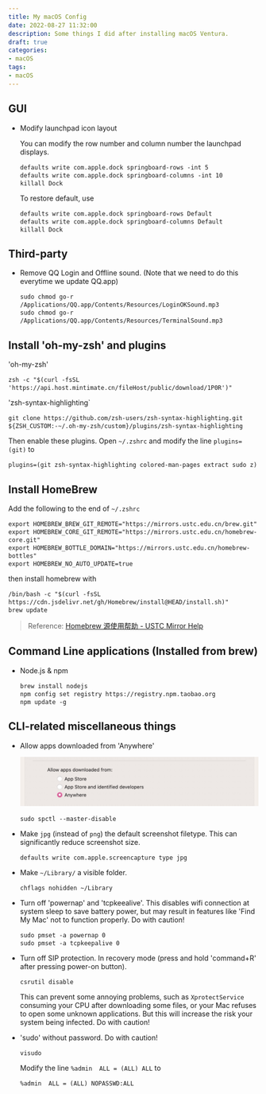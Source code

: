 ```yaml
---
title: My macOS Config
date: 2022-08-27 11:32:00
description: Some things I did after installing macOS Ventura.
draft: true
categories: 
- macOS
tags:
- macOS
---
```


## GUI

- Modify launchpad icon layout

    You can modify the row number and column number the launchpad displays. 

    ```shell
    defaults write com.apple.dock springboard-rows -int 5
    defaults write com.apple.dock springboard-columns -int 10
    killall Dock
    ```

    To restore default, use
    ```shell
    defaults write com.apple.dock springboard-rows Default 
    defaults write com.apple.dock springboard-columns Default 
    killall Dock
    ```

## Third-party

- Remove QQ Login and Offline sound. (Note that we need to do this everytime we update QQ.app)
  
    ```shell
    sudo chmod go-r /Applications/QQ.app/Contents/Resources/LoginOKSound.mp3
    sudo chmod go-r /Applications/QQ.app/Contents/Resources/TerminalSound.mp3
    ```

## Install 'oh-my-zsh' and plugins

'oh-my-zsh'

```shell
zsh -c "$(curl -fsSL 'https://api.host.mintimate.cn/fileHost/public/download/1P0R')"
```

'zsh-syntax-highlighting`

```shell
git clone https://github.com/zsh-users/zsh-syntax-highlighting.git ${ZSH_CUSTOM:-~/.oh-my-zsh/custom}/plugins/zsh-syntax-highlighting
```

Then enable these plugins. Open `~/.zshrc` and modify the line `plugins=(git)` to 

```shell
plugins=(git zsh-syntax-highlighting colored-man-pages extract sudo z)
```

## Install HomeBrew

Add the following to the end of `~/.zshrc`

```shell
export HOMEBREW_BREW_GIT_REMOTE="https://mirrors.ustc.edu.cn/brew.git"
export HOMEBREW_CORE_GIT_REMOTE="https://mirrors.ustc.edu.cn/homebrew-core.git"
export HOMEBREW_BOTTLE_DOMAIN="https://mirrors.ustc.edu.cn/homebrew-bottles"
export HOMEBREW_NO_AUTO_UPDATE=true
```

then install homebrew with 

```shell
/bin/bash -c "$(curl -fsSL https://cdn.jsdelivr.net/gh/Homebrew/install@HEAD/install.sh)"
brew update
```

> Reference: [Homebrew 源使用帮助 - USTC Mirror Help](https://mirrors.ustc.edu.cn/help/brew.git.html)

## Command Line applications (Installed from brew)

- Node.js & npm
  
    ```shell
    brew install nodejs
    npm config set registry https://registry.npm.taobao.org
    npm update -g
    ```



## CLI-related miscellaneous things

- Allow apps downloaded from 'Anywhere'

    ![](32_macos/anywhere.jpg)

    ```shell
    sudo spctl --master-disable
    ```

- Make `jpg` (instead of `png`) the default screenshot filetype. This can significantly reduce screenshot size.

    ```shell
    defaults write com.apple.screencapture type jpg
    ```

- Make `~/Library/` a visible folder.

    ```shell
    chflags nohidden ~/Library
    ```

- Turn off 'powernap' and 'tcpkeealive'. This disables wifi connection at system sleep to save battery power, but may result in features like 'Find My Mac' not to function properly. Do with caution!

    ```shell
    sudo pmset -a powernap 0
    sudo pmset -a tcpkeepalive 0
    ```

- Turn off SIP protection. In recovery mode (press and hold 'command+R' after pressing power-on button). 

    ```shell
    csrutil disable
    ```

    This can prevent some annoying problems, such as `XprotectService` consuming your CPU after downloading some files, or your Mac refuses to open some unknown applications. But this will increase the risk your system being infected. Do with caution!

- 'sudo' without password.  Do with caution!

    ```shell
    visudo
    ```

    Modify the line `%admin  ALL = (ALL) ALL` to 
    ```shell
    %admin  ALL = (ALL) NOPASSWD:ALL
    ```

